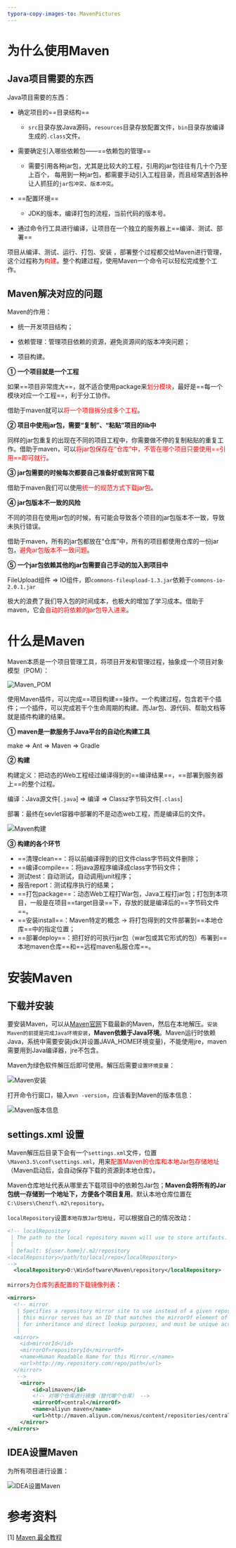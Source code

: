 ```yaml
---
typora-copy-images-to: MavenPictures
---
```


# 为什么使用Maven

## Java项目需要的东西

Java项目需要的东西：

- 确定项目的==目录结构==
  - `src`目录存放Java源码，`resources`目录存放配置文件，`bin`目录存放编译生成的`.class`文件。

- 需要确定引入哪些依赖包——==依赖包的管理==
  - 需要引用各种jar包，尤其是比较大的工程，引用的jar包往往有几十个乃至上百个， 每用到一种jar包，都需要手动引入工程目录，而且经常遇到各种让人抓狂的`jar包冲突`、`版本冲突`。
- ==配置环境==
  - JDK的版本，编译打包的流程，当前代码的版本号。
- 通过命令行工具进行编译，让项目在一个独立的服务器上==编译、测试、部署==

项目从编译、测试、运行、打包、安装 ，部署整个过程都交给Maven进行管理，这个过程称为<font color=red>构建</font>。整个构建过程，使用Maven一个命令可以轻松完成整个工作。

## Maven解决对应的问题

Maven的作用：

- 统一开发项目结构；

- 依赖管理：管理项目依赖的资源，避免资源间的版本冲突问题；

- 项目构建。



**① 一个项目就是一个工程**

如果==项目非常庞大==，就不适合使用package来<font color=red>划分模块</font>，最好是==每一个模块对应一个工程==，利于分工协作。

借助于maven就可以<font color=red>将一个项目拆分成多个工程</font>。

**② 项目中使用jar包，需要“复制”、“粘贴”项目的lib中**

同样的jar包重复的出现在不同的项目工程中，你需要做不停的复制粘贴的重复工作。借助于maven，可以<font color=red>将jar包保存在“仓库”中，不管在哪个项目只要使用==引用==即可就行</font>。

**③ jar包需要的时候每次都要自己准备好或到官网下载**

借助于maven我们可以使用<font color=red>统一的规范方式下载jar包</font>。

**④ jar包版本不一致的风险**

不同的项目在使用jar包的时候，有可能会导致各个项目的jar包版本不一致，导致未执行错误。

借助于maven，所有的jar包都放在“仓库”中，所有的项目都使用仓库的一份jar包，<font color=red>避免ar包版本不一致问题</font>。

**⑤ 一个jar包依赖其他的jar包需要自己手动的加入到项目中**

FileUpload组件 $\Rightarrow$ IO组件，即`commons-fileupload-1.3.jar`依赖于`commons-io-2.0.1.jar`

极大的浪费了我们导入包的时间成本，也极大的增加了学习成本。借助于maven，它会<font color=red>自动的将依赖的jar包导入进来</font>。



# 什么是Maven

Maven本质是一个项目管理工具，将项目开发和管理过程，抽象成一个项目对象模型（POM）：

![Maven_POM](MavenPictures/Maven_POM.png)

使用Maven插件，可以完成==项目构建==操作。一个构建过程，包含若干个插件；一个插件，可以完成若干个生命周期的构建。而Jar包、源代码、帮助文档等就是插件构建的结果。



**① maven是一款服务于Java平台的自动化构建工具**

make $\Rightarrow$ Ant $\Rightarrow$ Maven $\Rightarrow$ Gradle

**② 构建**

构建定义：把动态的Web工程经过编译得到的==编译结果==，==部署到服务器上==的整个过程。

编译：Java源文件[`.java`] $\Rightarrow$ 编译 $\Rightarrow$ Classz字节码文件[`.class`]

部署：最终在sevlet容器中部署的不是动态web工程，而是编译后的文件。

![Maven构建](MavenPictures/Maven构建.png)

**③ 构建的各个环节**

- ==清理clean==：将以前编译得到的旧文件class字节码文件删除；
- ==编译compile==：将java源程序编译成class字节码文件；
- 测试test：自动测试，自动调用junit程序；
- 报告report：测试程序执行的结果；
- ==打包package==：动态Web工程打War包，Java工程打jar包；打包到本项目，一般是在项目==target目录==下，存放的就是编译后的==字节码文件==。
- ==安装install==：Maven特定的概念 $\rightarrow$ 将打包得到的文件部署到==本地仓库==中的指定位置；
- ==部署deploy==：把打好的可执行jar包（war包或其它形式的包）布署到==本地maven仓库==和==远程maven私服仓库==。

# 安装Maven

## 下载并安装

要安装Maven，可以从[Maven官网](https://archive.apache.org/dist/maven/maven-3/3.5.4/binaries/)下载最新的Maven，然后在本地解压。`安装Maven的前提是完成Java环境安装`，**Maven依赖于Java环境**。Maven运行时依赖Java，系统中需要安装jdk(并设置JAVA_HOME环境变量)，不能使用jre，maven需要用到Java编译器，jre不包含。

Maven为绿色软件解压后即可使用。解压后需要`设置环境变量`：

![Maven安装](MavenPictures/Maven安装.png)

打开命令行窗口，输入`mvn -version`，应该看到Maven的版本信息：

![Maven版本信息](MavenPictures/Maven版本信息.png)

## settings.xml 设置

Maven解压后目录下会有一个`settings.xml`文件，位置`\Maven3.5\conf\settings.xml`，用来<font color=red>配置Maven的仓库和本地Jar包存储地址</font>（Maven启动后，会自动保存下载的资源到本地仓库）。

Maven仓库地址代表从哪里去下载项目中的依赖包Jar包；**Maven会将所有的Jar包统一存储到一个地址下，方便各个项目复用**。默认本地仓库位置在`C:\Users\Chenzf\.m2\repository`。

`localRepository`设置`本地存放Jar包地址`，可以根据自己的情况改动：

```xml
<!-- localRepository
 | The path to the local repository maven will use to store artifacts.
 |
 | Default: ${user.home}/.m2/repository
<localRepository>/path/to/local/repo</localRepository>
-->
  <localRepository>D:\WinSoftware\Maven\repository</localRepository>
```

<span id="mirrors">`mirrors`</span><font color=red>为仓库列表配置的下载镜像列表</font>：

```xml
<mirrors>
  <!-- mirror
   | Specifies a repository mirror site to use instead of a given repository. The repository that
   | this mirror serves has an ID that matches the mirrorOf element of this mirror. IDs are used
   | for inheritance and direct lookup purposes, and must be unique across the set of mirrors.
   |
  <mirror>
    <id>mirrorId</id>
    <mirrorOf>repositoryId</mirrorOf>
    <name>Human Readable Name for this Mirror.</name>
    <url>http://my.repository.com/repo/path</url>
  </mirror>
   -->
    <mirror>
        <id>alimaven</id>
        <!-- 对哪个仓库进行镜像（替代哪个仓库） -->
        <mirrorOf>central</mirrorOf>
        <name>aliyun maven</name>
        <url>http://maven.aliyun.com/nexus/content/repositories/central/</url>
    </mirror>
</mirrors>
```

## IDEA设置Maven

为所有项目进行设置：

![IDEA设置Maven](MavenPictures/IDEA设置Maven.png)



# 参考资料

[1] [Maven 最全教程](https://mp.weixin.qq.com/s/uT-te5Cx5fv0TfZih-ARsw)